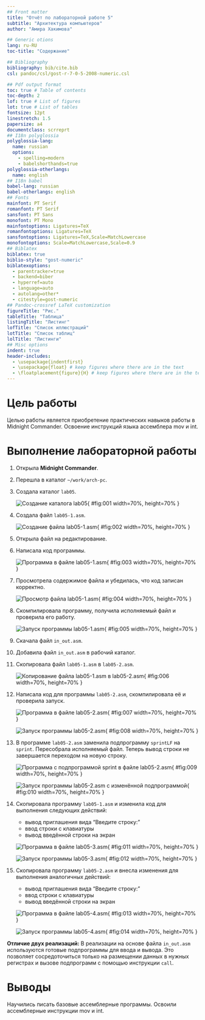 ```yaml
---
## Front matter
title: "Отчёт по лабораторной работе 5"
subtitle: "Архитектура компьютеров"
author: "Амира Хакимова"

## Generic otions
lang: ru-RU
toc-title: "Содержание"

## Bibliography
bibliography: bib/cite.bib
csl: pandoc/csl/gost-r-7-0-5-2008-numeric.csl

## Pdf output format
toc: true # Table of contents
toc-depth: 2
lof: true # List of figures
lot: true # List of tables
fontsize: 12pt
linestretch: 1.5
papersize: a4
documentclass: scrreprt
## I18n polyglossia
polyglossia-lang:
  name: russian
  options:
	- spelling=modern
	- babelshorthands=true
polyglossia-otherlangs:
  name: english
## I18n babel
babel-lang: russian
babel-otherlangs: english
## Fonts
mainfont: PT Serif
romanfont: PT Serif
sansfont: PT Sans
monofont: PT Mono
mainfontoptions: Ligatures=TeX
romanfontoptions: Ligatures=TeX
sansfontoptions: Ligatures=TeX,Scale=MatchLowercase
monofontoptions: Scale=MatchLowercase,Scale=0.9
## Biblatex
biblatex: true
biblio-style: "gost-numeric"
biblatexoptions:
  - parentracker=true
  - backend=biber
  - hyperref=auto
  - language=auto
  - autolang=other*
  - citestyle=gost-numeric
## Pandoc-crossref LaTeX customization
figureTitle: "Рис."
tableTitle: "Таблица"
listingTitle: "Листинг"
lofTitle: "Список иллюстраций"
lotTitle: "Список таблиц"
lolTitle: "Листинги"
## Misc options
indent: true
header-includes:
  - \usepackage{indentfirst}
  - \usepackage{float} # keep figures where there are in the text
  - \floatplacement{figure}{H} # keep figures where there are in the text
---
```


# Цель работы

Целью работы является приобретение практических навыков работы в Midnight Commander. 
Освоение инструкций языка ассемблера mov и int.
# Выполнение лабораторной работы

1. Открыла **Midnight Commander**.

2. Перешла в каталог `~/work/arch-pc`.

3. Создала каталог `lab05`.

   ![Создание каталога lab05](image/01.png){ #fig:001 width=70%, height=70% }

4. Создала файл `lab05-1.asm`.

   ![Создание файла lab05-1.asm](image/02.png){ #fig:002 width=70%, height=70% }

5. Открыла файл на редактирование.

6. Написала код программы.

   ![Программа в файле lab05-1.asm](image/03.png){ #fig:003 width=70%, height=70% }

7. Просмотрела содержимое файла и убедилась, что код записан корректно.

   ![Просмотр файла lab05-1.asm](image/04.png){ #fig:004 width=70%, height=70% }

8. Скомпилировала программу, получила исполняемый файл и проверила его работу.

   ![Запуск программы lab05-1.asm](image/05.png){ #fig:005 width=70%, height=70% }

9. Скачала файл `in_out.asm`.

10. Добавила файл `in_out.asm` в рабочий каталог.

11. Скопировала файл `lab05-1.asm` в `lab05-2.asm`.

    ![Копирование файла lab05-1.asm в lab05-2.asm](image/06.png){ #fig:006 width=70%, height=70% }

12. Написала код для программы `lab05-2.asm`, скомпилировала её и проверила запуск.

    ![Программа в файле lab05-2.asm](image/07.png){ #fig:007 width=70%, height=70% }

    ![Запуск программы lab05-2.asm](image/08.png){ #fig:008 width=70%, height=70% }

13. В программе `lab05-2.asm` заменила подпрограмму `sprintLF` на `sprint`. 
    Пересобрала исполняемый файл. Теперь вывод строки не завершается переходом на новую строку.

    ![Программа с подпрограммой sprint в файле lab05-2.asm](image/09.png){ #fig:009 width=70%, height=70% }

    ![Запуск программы lab05-2.asm с изменённой подпрограммой](image/10.png){ #fig:010 width=70%, height=70% }

14. Скопировала программу `lab05-1.asm` и изменила код для выполнения следующих действий:
    - вывод приглашения вида “Введите строку:”
    - ввод строки с клавиатуры
    - вывод введённой строки на экран

    ![Программа в файле lab05-3.asm](image/11.png){ #fig:011 width=70%, height=70% }

    ![Запуск программы lab05-3.asm](image/12.png){ #fig:012 width=70%, height=70% }

15. Скопировала программу `lab05-2.asm` и внесла изменения для выполнения аналогичных действий:
    - вывод приглашения вида “Введите строку:”
    - ввод строки с клавиатуры
    - вывод введённой строки на экран

    ![Программа в файле lab05-4.asm](image/13.png){ #fig:013 width=70%, height=70% }

    ![Запуск программы lab05-4.asm](image/14.png){ #fig:014 width=70%, height=70% }

**Отличие двух реализаций:**
В реализации на основе файла `in_out.asm` используются готовые подпрограммы для ввода и вывода. Это позволяет сосредоточиться только на размещении данных в нужных регистрах и вызове подпрограмм с помощью инструкции `call`.

# Выводы

Научились писать базовые ассемблерные программы. Освоили ассемблерные инструкции mov и int.